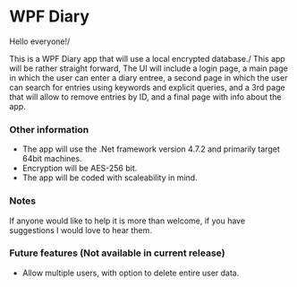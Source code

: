# WPF Diary

Hello everyone!/

This is a WPF Diary app that will use a local encrypted database./
This app will be rather straight forward, The UI will include a login page,
a main page in which the user can enter a diary entree, a second page in which the user can
search for entries using keywords and explicit queries, and a 3rd page that will allow to remove entries by ID, and a final page with info about the app.

### Other information

* The app will use the .Net framework version 4.7.2 and primarily target 64bit machines.
* Encryption will be AES-256 bit.
* The app will be coded with scaleability in mind.

### Notes

If anyone would like to help it is more than welcome, if you have suggestions I would love to hear them.

### Future features (Not available in current release)

* Allow multiple users, with option to delete entire user data.